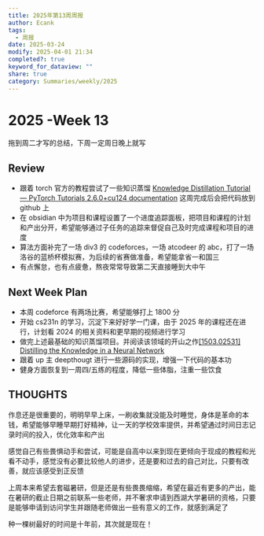 ```yaml
---
title: 2025年第13周周报
author: Ecank
tags:
  - 周报
date: 2025-03-24
modify: 2025-04-01 21:34
completed?: true
keyword_for_dataview: ""
share: true
category: Summaries/weekly/2025
---
```

# 2025 -Week 13
拖到周二才写的总结，下周一定周日晚上就写
## Review
*  跟着 torch 官方的教程尝试了一些知识蒸馏 [Knowledge Distillation Tutorial — PyTorch Tutorials 2.6.0+cu124 documentation](https://pytorch.org/tutorials/beginner/knowledge_distillation_tutorial.html) 这周完成后会把代码放到 github 上
* 在 obsidian 中为项目和课程设置了一个进度追踪面板，把项目和课程的计划和产出分开，希望能够通过子任务的追踪来督促自己及时完成课程和项目的进度
* 算法方面补完了一场 div3 的 codeforces，一场 atcodeer 的 abc，打了一场洛谷的蓝桥杯模拟赛，为后续的省赛做准备，希望能拿省一和国三
* 有点懈怠，也有点疲惫，熬夜常常导致第二天直接睡到大中午
## Next Week Plan
* 本周 codeforce 有两场比赛，希望能够打上 1800 分
* 开始 cs231n 的学习，沉淀下来好好学一门课，由于 2025 年的课程还在进行，计划看 2024 的相关资料和更早期的视频进行学习
* 做完上述最基础的知识蒸馏项目。并阅读该领域的开山之作[[1503.02531] Distilling the Knowledge in a Neural Network](https://ar5iv.labs.arxiv.org/html/1503.02531)
* 跟着 up 主 deepthougt 进行一些源码的实现，增强一下代码的基本功
* 健身方面恢复到一周四/五练的程度，降低一些体脂，注重一些饮食
## THOUGHTS
作息还是很重要的，明明早早上床，一刷收集就没能及时睡觉，身体是革命的本钱，希望能够早睡早期打好精神，让一天的学校效率提供，并希望通过时间日志记录时间的投入，优化效率和产出

感觉自己有些畏惧动手和尝试，可能是自高中以来到现在更倾向于现成的教程和光看不动手，感觉没有必要比较他人的进步，还是要和过去的自己对比，只要有改善，就应该感受到正反馈

上周本来希望去套磁暑研，但是还是有些畏畏缩缩，希望在最近有更多的产出，能在暑研的截止日期之前联系一些老师，并不奢求申请到西湖大学暑研的资格，只要是能够申请到访问学生并跟随老师做出一些有意义的工作，就感到满足了

种一棵树最好的时间是十年前，其次就是现在！



